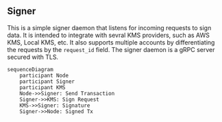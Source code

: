## Signer

This is a simple signer daemon that listens for incoming requests to sign data. It is intended to integrate with sevral KMS providers, such as AWS KMS, Local KMS, etc. It also supports multiple accounts by differentiating the requests by the `request_id` field. The signer daemon is a gRPC server secured with TLS.

```mermaid
sequenceDiagram
    participant Node
    participant Signer
    participant KMS
    Node->>Signer: Send Transaction
    Signer->>KMS: Sign Request
    KMS->>Signer: Signature
    Signer->>Node: Signed Tx
```
